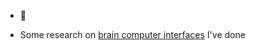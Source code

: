 

<!--
**SarahWelvaert/sarahwelvaert** is a ✨ _special_ ✨ repository because its `README.md` (this file) appears on your GitHub profile.

Here are some ideas to get you started:


- 👯 I’m looking to collaborate on any embedded project!
- 🤔 I’m looking for help with ...
- 💬 Ask me about ...
- 📫 How to reach me: ...
- 😄 Pronouns: ...
- ⚡ Fun fact: ...
-->
- 🔭  
  


- Some research on [brain computer interfaces](https://github.com/SarahWelvaert/sarahwelvaert/files/11195998/Sarah.Welvaert.Research.Poster2.pdf) I've done

